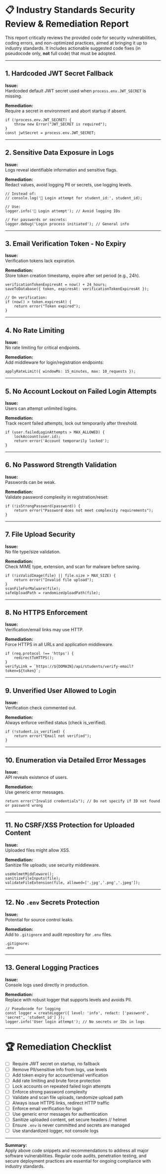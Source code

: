 # 📋 Industry Standards Security Review & Remediation Report

This report critically reviews the provided code for security vulnerabilities, coding errors, and non-optimized practices, aimed at bringing it up to industry standards. It includes actionable suggested code fixes (in pseudocode only, **not** full code) that must be adopted.

---

## 1. **Hardcoded JWT Secret Fallback**

**Issue:**  
Hardcoded default JWT secret used when `process.env.JWT_SECRET` is missing.

**Remediation:**  
Require a secret in environment and abort startup if absent.

```pseudo
if (!process.env.JWT_SECRET) {
    throw new Error("JWT_SECRET is required");
}
const jwtSecret = process.env.JWT_SECRET;
```

---

## 2. **Sensitive Data Exposure in Logs**

**Issue:**  
Logs reveal identifiable information and sensitive flags.

**Remediation:**  
Redact values, avoid logging PII or secrets, use logging levels.

```pseudo
// Instead of:
// console.log('🔐 Login attempt for student_id:', student_id);

// Use:
logger.info('🔐 Login attempt'); // Avoid logging IDs

// For passwords or secrets:
logger.debug('Login process initiated'); // General info
```

---

## 3. **Email Verification Token - No Expiry**

**Issue:**  
Verification tokens lack expiration.

**Remediation:**  
Store token creation timestamp, expire after set period (e.g., 24h).

```pseudo
verificationTokenExpiresAt = now() + 24_hours;
saveToDatabase({ token, expiresAt: verificationTokenExpiresAt });

// On verification:
if (now() > token.expiresAt) {
    return error("Token expired");
}
```

---

## 4. **No Rate Limiting**

**Issue:**  
No rate limiting for critical endpoints.

**Remediation:**  
Add middleware for login/registration endpoints:

```pseudo
applyRateLimit({ windowMs: 15_minutes, max: 10_requests });
```

---

## 5. **No Account Lockout on Failed Login Attempts**

**Issue:**  
Users can attempt unlimited logins.

**Remediation:**  
Track recent failed attempts, lock out temporarily after threshold.

```pseudo
if (user.failedLoginAttempts > MAX_ALLOWED) {
    lockAccount(user.id);
    return error('Account temporarily locked');
}
```

---

## 6. **No Password Strength Validation**

**Issue:**  
Passwords can be weak.

**Remediation:**  
Validate password complexity in registration/reset:

```pseudo
if (!isStrongPassword(password)) {
    return error("Password does not meet complexity requirements");
}
```

---

## 7. **File Upload Security**

**Issue:**  
No file type/size validation.

**Remediation:**  
Check MIME type, extension, and scan for malware before saving.

```pseudo
if (!isValidImage(file) || file.size > MAX_SIZE) {
    return error("Invalid file upload");
}
scanFileForMalware(file);
safeUploadPath = randomizeUploadPath(file);
```

---

## 8. **No HTTPS Enforcement**

**Issue:**  
Verification/email links may use HTTP.

**Remediation:**  
Force HTTPS in all URLs and application middleware.

```pseudo
if (req.protocol !== 'https') {
    redirectToHTTPS();
}
verifyLink = `https://${DOMAIN}/api/students/verify-email?token=${token}`;
```

---

## 9. **Unverified User Allowed to Login**

**Issue:**  
Verification check commented out.

**Remediation:**  
Always enforce verified status (check is_verified).

```pseudo
if (!student.is_verified) {
    return error("Email not verified");
}
```

---

## 10. **Enumeration via Detailed Error Messages**

**Issue:**  
API reveals existence of users.

**Remediation:**  
Use generic error messages.

```pseudo
return error("Invalid credentials"); // Do not specify if ID not found or password wrong
```

---

## 11. **No CSRF/XSS Protection for Uploaded Content**

**Issue:**  
Uploaded files might allow XSS.

**Remediation:**  
Sanitize file uploads; use security middleware.

```pseudo
useHelmetMiddleware();
sanitizeFileInputs(file);
validateFileExtension(file, allowed=['.jpg','.png','.jpeg']);
```

---

## 12. **No `.env` Secrets Protection**

**Issue:**  
Potential for source control leaks.

**Remediation:**  
Add to `.gitignore` and audit repository for `.env` files.

```pseudo
.gitignore:
.env
```

---

## 13. **General Logging Practices**

**Issue:**  
Console logs used directly in production.

**Remediation:**  
Replace with robust logger that supports levels and avoids PII.

```pseudo
// Pseudocode for logging
const logger = createLogger({ level: 'info', redact: ['password', 'secret', 'student_id'] });
logger.info('User login attempt'); // No secrets or IDs in logs
```

---

# 🏆 **Remediation Checklist**

- [ ] Require JWT secret on startup, no fallback
- [ ] Remove PII/sensitive info from logs, use levels
- [ ] Add token expiry for account/email verification
- [ ] Add rate limiting and brute force protection
- [ ] Lock accounts on repeated failed login attempts
- [ ] Enforce strong password complexity
- [ ] Validate and scan file uploads, randomize upload path
- [ ] Always issue HTTPS links, redirect HTTP traffic
- [ ] Enforce email verification for login
- [ ] Use generic error messages for authentication
- [ ] Sanitize uploaded content, set secure headers // helmet
- [ ] Ensure `.env` is never committed and secrets are managed
- [ ] Use standardized logger, not console logs

---

**Summary:**  
Apply above code snippets and recommendations to address all major software vulnerabilities. Regular code audits, penetration testing, and secure deployment practices are essential for ongoing compliance with industry standards.